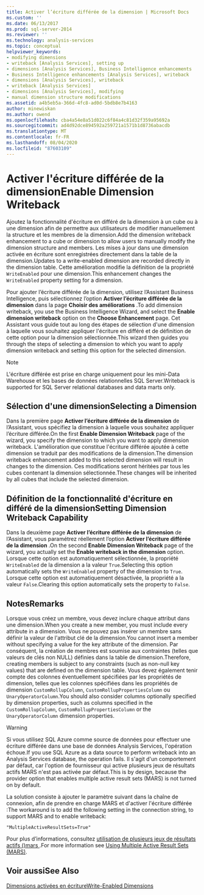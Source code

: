```yaml
---
title: Activer l’écriture différée de la dimension | Microsoft Docs
ms.custom: ''
ms.date: 06/13/2017
ms.prod: sql-server-2014
ms.reviewer: ''
ms.technology: analysis-services
ms.topic: conceptual
helpviewer_keywords:
- modifying dimensions
- writeback [Analysis Services], setting up
- dimensions [Analysis Services], Business Intelligence enhancements
- Business Intelligence enhancements [Analysis Services], writeback
- dimensions [Analysis Services], writeback
- writeback [Analysis Services]
- dimensions [Analysis Services], modifying
- manual dimension structure modifications
ms.assetid: a4b5eb5a-366d-4fc8-ad0d-5bdb8e7b4163
author: minewiskan
ms.author: owend
ms.openlocfilehash: cba4a54e8a51d022c6f84a4c81d32f359a95692a
ms.sourcegitcommit: ad4d92dce894592a259721a1571b1d8736abacdb
ms.translationtype: MT
ms.contentlocale: fr-FR
ms.lasthandoff: 08/04/2020
ms.locfileid: "87603109"
---
```

# <a name="enable-dimension-writeback"></a><span data-ttu-id="a5b0d-102">Activer l'écriture différée de la dimension</span><span class="sxs-lookup"><span data-stu-id="a5b0d-102">Enable Dimension Writeback</span></span>
  <span data-ttu-id="a5b0d-103">Ajoutez la fonctionnalité d'écriture en différé de la dimension à un cube ou à une dimension afin de permettre aux utilisateurs de modifier manuellement la structure et les membres de la dimension.</span><span class="sxs-lookup"><span data-stu-id="a5b0d-103">Add the dimension writeback enhancement to a cube or dimension to allow users to manually modify the dimension structure and members.</span></span> <span data-ttu-id="a5b0d-104">Les mises à jour dans une dimension activée en écriture sont enregistrées directement dans la table de la dimension.</span><span class="sxs-lookup"><span data-stu-id="a5b0d-104">Updates to a write-enabled dimension are recorded directly in the dimension table.</span></span> <span data-ttu-id="a5b0d-105">Cette amélioration modifie la définition de la propriété `WriteEnabled` pour une dimension.</span><span class="sxs-lookup"><span data-stu-id="a5b0d-105">This enhancement changes the `WriteEnabled` property setting for a dimension.</span></span>  
  
 <span data-ttu-id="a5b0d-106">Pour ajouter l’écriture différée de la dimension, utilisez l’Assistant Business Intelligence, puis sélectionnez l’option **Activer l’écriture différée de la dimension** dans la page **Choisir des améliorations** .</span><span class="sxs-lookup"><span data-stu-id="a5b0d-106">To add dimension writeback, you use the Business Intelligence Wizard, and select the **Enable dimension writeback** option on the **Choose Enhancement** page.</span></span> <span data-ttu-id="a5b0d-107">Cet Assistant vous guide tout au long des étapes de sélection d'une dimension à laquelle vous souhaitez appliquer l'écriture en différé et de définition de cette option pour la dimension sélectionnée.</span><span class="sxs-lookup"><span data-stu-id="a5b0d-107">This wizard then guides you through the steps of selecting a dimension to which you want to apply dimension writeback and setting this option for the selected dimension.</span></span>  
  
> [!NOTE]  
>  <span data-ttu-id="a5b0d-108">L'écriture différée est prise en charge uniquement pour les mini-Data Warehouse et les bases de données relationnelles SQL Server.</span><span class="sxs-lookup"><span data-stu-id="a5b0d-108">Writeback is supported for SQL Server relational databases and data marts only.</span></span>  
  
## <a name="selecting-a-dimension"></a><span data-ttu-id="a5b0d-109">Sélection d'une dimension</span><span class="sxs-lookup"><span data-stu-id="a5b0d-109">Selecting a Dimension</span></span>  
 <span data-ttu-id="a5b0d-110">Dans la première page **Activer l’écriture différée de la dimension** de l’Assistant, vous spécifiez la dimension à laquelle vous souhaitez appliquer l’écriture différée.</span><span class="sxs-lookup"><span data-stu-id="a5b0d-110">On the first **Enable Dimension Writeback** page of the wizard, you specify the dimension to which you want to apply dimension writeback.</span></span> <span data-ttu-id="a5b0d-111">L'amélioration que constitue l'écriture différée ajoutée à cette dimension se traduit par des modifications de la dimension.</span><span class="sxs-lookup"><span data-stu-id="a5b0d-111">The dimension writeback enhancement added to this selected dimension will result in changes to the dimension.</span></span> <span data-ttu-id="a5b0d-112">Ces modifications seront héritées par tous les cubes contenant la dimension sélectionnée.</span><span class="sxs-lookup"><span data-stu-id="a5b0d-112">These changes will be inherited by all cubes that include the selected dimension.</span></span>  
  
## <a name="setting-dimension-writeback-capability"></a><span data-ttu-id="a5b0d-113">Définition de la fonctionnalité d'écriture en différé de la dimension</span><span class="sxs-lookup"><span data-stu-id="a5b0d-113">Setting Dimension Writeback Capability</span></span>  
 <span data-ttu-id="a5b0d-114">Dans la deuxième page **Activer l’écriture différée de la dimension** de l’Assistant, vous paramétrez réellement l’option **Activer l’écriture différée de la dimension** .</span><span class="sxs-lookup"><span data-stu-id="a5b0d-114">On the second **Enable Dimension Writeback** page of the wizard, you actually set the **Enable writeback in the dimension** option.</span></span> <span data-ttu-id="a5b0d-115">Lorsque cette option est automatiquement sélectionnée, la propriété `WriteEnabled` de la dimension a la valeur `True`.</span><span class="sxs-lookup"><span data-stu-id="a5b0d-115">Selecting this option automatically sets the `WriteEnabled` property of the dimension to `True`.</span></span> <span data-ttu-id="a5b0d-116">Lorsque cette option est automatiquement désactivée, la propriété a la valeur `False`.</span><span class="sxs-lookup"><span data-stu-id="a5b0d-116">Clearing this option automatically sets the property to `False`.</span></span>  
  
## <a name="remarks"></a><span data-ttu-id="a5b0d-117">Notes</span><span class="sxs-lookup"><span data-stu-id="a5b0d-117">Remarks</span></span>  
 <span data-ttu-id="a5b0d-118">Lorsque vous créez un membre, vous devez inclure chaque attribut dans une dimension.</span><span class="sxs-lookup"><span data-stu-id="a5b0d-118">When you create a new member, you must include every attribute in a dimension.</span></span> <span data-ttu-id="a5b0d-119">Vous ne pouvez pas insérer un membre sans définir la valeur de l'attribut clé de la dimension.</span><span class="sxs-lookup"><span data-stu-id="a5b0d-119">You cannot insert a member without specifying a value for the key attribute of the dimension.</span></span> <span data-ttu-id="a5b0d-120">Par conséquent, la création de membres est soumise aux contraintes (telles que valeurs de clés non NULL) définies dans la table de dimension.</span><span class="sxs-lookup"><span data-stu-id="a5b0d-120">Therefore, creating members is subject to any constraints (such as non-null key values) that are defined on the dimension table.</span></span> <span data-ttu-id="a5b0d-121">Vous devez également tenir compte des colonnes éventuellement spécifiées par les propriétés de dimension, telles que les colonnes spécifiées dans les propriétés de dimension `CustomRollupColumn`, `CustomRollupPropertiesColumn` ou `UnaryOperatorColumn`.</span><span class="sxs-lookup"><span data-stu-id="a5b0d-121">You should also consider columns optionally specified by dimension properties, such as columns specified in the `CustomRollupColumn`, `CustomRollupPropertiesColumn` or the `UnaryOperatorColumn` dimension properties.</span></span>  
  
> [!WARNING]  
>  <span data-ttu-id="a5b0d-122">Si vous utilisez SQL Azure comme source de données pour effectuer une écriture différée dans une base de données Analysis Services, l'opération échoue.</span><span class="sxs-lookup"><span data-stu-id="a5b0d-122">If you use SQL Azure as a data source to perform writeback into an Analysis Services database, the operation fails.</span></span> <span data-ttu-id="a5b0d-123">Il s'agit d'un comportement par défaut, car l'option de fournisseur qui active plusieurs jeux de résultats actifs MARS n'est pas activée par défaut.</span><span class="sxs-lookup"><span data-stu-id="a5b0d-123">This is by design, because the provider option that enables multiple active result sets (MARS) is not turned on by default.</span></span>  
>   
>  <span data-ttu-id="a5b0d-124">La solution consiste à ajouter le paramètre suivant dans la chaîne de connexion, afin de prendre en charge MARS et d'activer l'écriture différée :</span><span class="sxs-lookup"><span data-stu-id="a5b0d-124">The workaround is to add the following setting in the connection string, to support MARS and to enable writeback:</span></span>  
>   
>  `"MultipleActiveResultSets=True"`  
>   
>  <span data-ttu-id="a5b0d-125">Pour plus d’informations, consultez [utilisation de plusieurs jeux de résultats actifs &#40;&#41;mars ](../../relational-databases/native-client/features/using-multiple-active-result-sets-mars.md).</span><span class="sxs-lookup"><span data-stu-id="a5b0d-125">For more information see [Using Multiple Active Result Sets &#40;MARS&#41;](../../relational-databases/native-client/features/using-multiple-active-result-sets-mars.md).</span></span>  
  
## <a name="see-also"></a><span data-ttu-id="a5b0d-126">Voir aussi</span><span class="sxs-lookup"><span data-stu-id="a5b0d-126">See Also</span></span>  
 [<span data-ttu-id="a5b0d-127">Dimensions activées en écriture</span><span class="sxs-lookup"><span data-stu-id="a5b0d-127">Write-Enabled Dimensions</span></span>](../multidimensional-models-olap-logical-dimension-objects/write-enabled-dimensions.md)  
  
  
